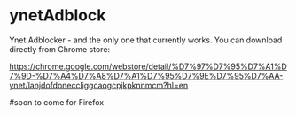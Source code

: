 # ynetAdblock
Ynet Adblocker - and the only one that currently works. 
You can download directly from Chrome store:

https://chrome.google.com/webstore/detail/%D7%97%D7%95%D7%A1%D7%9D-%D7%A4%D7%A8%D7%A1%D7%95%D7%9E%D7%95%D7%AA-ynet/lanjdofdoneccliggcaogcpjkpknnmcm?hl=en

#soon to come for Firefox
